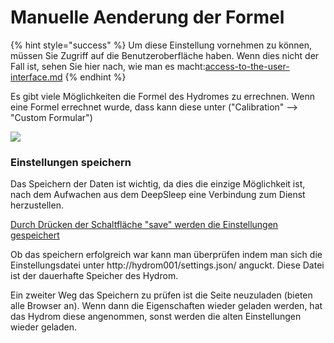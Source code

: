 # Manuelle Aenderung der Formel

{% hint style="success" %}
Um diese Einstellung vornehmen zu können, müssen Sie Zugriff auf die Benutzeroberfläche haben. Wenn dies nicht der Fall ist, sehen Sie hier nach, wie man es macht:[access-to-the-user-interface.md](../../getting-started/establish-first-connection-to-the-hydrom/access-to-the-user-interface.md "mention")
{% endhint %}

Es gibt viele Möglichkeiten die Formel des Hydromes zu errechnen.
Wenn eine Formel errechnet wurde, dass kann diese unter ("Calibration" --> "Custom Formular")

![](../../.gitbook/assets/Calibration\_Adjust\_Formular.png)


### Einstellungen speichern

Das Speichern der Daten ist wichtig, da dies die einzige Möglichkeit ist, nach dem Aufwachen aus dem DeepSleep eine Verbindung zum Dienst herzustellen.

[Durch Drücken der Schaltfläche "save" werden die Einstellungen gespeichert](../.gitbook/assets/Save.png)

Ob das speichern erfolgreich war kann man überprüfen indem man sich die Einstellungsdatei unter http://hydrom001/settings.json/ anguckt. Diese Datei ist der dauerhafte Speicher des Hydrom.

Ein zweiter Weg das Speichern zu prüfen ist die Seite neuzuladen (bieten alle Browser an). Wenn dann die Eigenschaften wieder geladen werden, hat das Hydrom diese angenommen, sonst werden die alten Einstellungen wieder geladen.